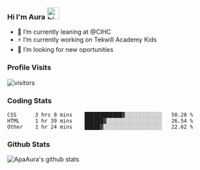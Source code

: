 ### Hi I'm Aura <img src="https://user-images.githubusercontent.com/1303154/88677602-1635ba80-d120-11ea-84d8-d263ba5fc3c0.gif" width="28px" alt="hi">

- 🔭 I’m currently leaning at @CIHC
- ⚡ I’m currently working on Tekwill Academy Kids
- 🤔 I’m looking for new oportunities


### Profile Visits 

![visitors](https://visitor-badge.glitch.me/badge?page_id=ApaAura.ApaAura)


### Coding Stats

<!--START_SECTION:waka-->

```text
CSS      3 hrs 8 mins    ████████████▓░░░░░░░░░░░░   50.28 %
HTML     1 hr 39 mins    ██████▓░░░░░░░░░░░░░░░░░░   26.54 %
Other    1 hr 24 mins    █████▓░░░░░░░░░░░░░░░░░░░   22.62 %
```

<!--END_SECTION:waka-->

### Github Stats

![ApaAura's github stats](https://github-readme-stats.vercel.app/api?username=ApaAura&count_private=true&theme=tokyonight&hide=contribs,prs)
